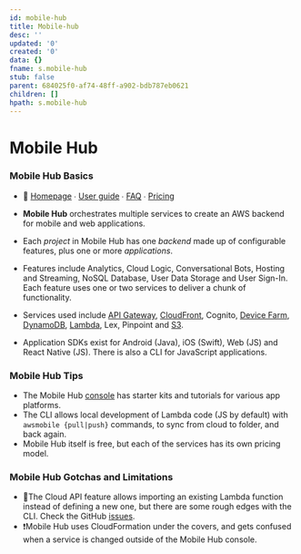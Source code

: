 ```yaml
---
id: mobile-hub
title: Mobile-hub
desc: ''
updated: '0'
created: '0'
data: {}
fname: s.mobile-hub
stub: false
parent: 684025f0-af74-48ff-a902-bdb787eb0621
children: []
hpath: s.mobile-hub
---
```

# Mobile Hub

### Mobile Hub Basics

- 📒 [Homepage](https://aws.amazon.com/mobile/) ∙ [User guide](https://docs.aws.amazon.com/mobile-hub/latest/developerguide/) ∙ [FAQ](https://aws.amazon.com/mobile/faqs/) ∙ [Pricing](https://aws.amazon.com/mobile/pricing/)


- **Mobile Hub** orchestrates multiple services to create an AWS backend for mobile and web applications.
- Each _project_ in Mobile Hub has one _backend_ made up of configurable features, plus one or more _applications_.
- Features include Analytics, Cloud Logic, Conversational Bots, Hosting and Streaming, NoSQL Database, User Data Storage and User Sign-In. Each feature uses one or two services to deliver a chunk of functionality.
- Services used include [API Gateway](#api-gateway), [CloudFront](#cloudfront), Cognito, [Device Farm](#device-farm), [DynamoDB](#dynamodb), [Lambda](#lambda), Lex, Pinpoint and [S3](#S3).
- Application SDKs exist for Android (Java), iOS (Swift), Web (JS) and React Native (JS). There is also a CLI for JavaScript applications.

### Mobile Hub Tips

- The Mobile Hub [console](https://console.aws.amazon.com/mobilehub/home#/) has starter kits and tutorials for various app platforms.
- The CLI allows local development of Lambda code (JS by default) with `awsmobile {pull|push}` commands, to sync from cloud to folder, and back again.
- Mobile Hub itself is free, but each of the services has its own pricing model.

### Mobile Hub Gotchas and Limitations

- 🔸The Cloud API feature allows importing an existing Lambda function instead of defining a new one, but there are some rough edges with the CLI. Check the GitHub [issues](https://github.com/aws/awsmobile-cli/issues).
- ❗Mobile Hub uses CloudFormation under the covers, and gets confused when a service is changed outside of the Mobile Hub console.
